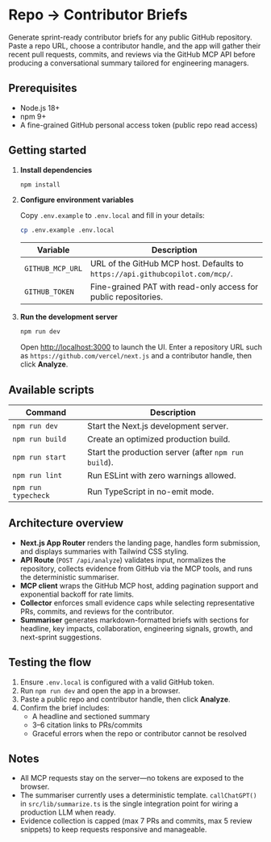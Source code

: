 # Repo → Contributor Briefs

Generate sprint-ready contributor briefs for any public GitHub repository. Paste a repo URL, choose a contributor handle, and the app will gather their recent pull requests, commits, and reviews via the GitHub MCP API before producing a conversational summary tailored for engineering managers.

## Prerequisites

- Node.js 18+
- npm 9+
- A fine-grained GitHub personal access token (public repo read access)

## Getting started

1. **Install dependencies**

   ```bash
   npm install
   ```

2. **Configure environment variables**

   Copy `.env.example` to `.env.local` and fill in your details:

   ```bash
   cp .env.example .env.local
   ```

   | Variable | Description |
   | --- | --- |
   | `GITHUB_MCP_URL` | URL of the GitHub MCP host. Defaults to `https://api.githubcopilot.com/mcp/`. |
   | `GITHUB_TOKEN` | Fine-grained PAT with read-only access for public repositories. |

3. **Run the development server**

   ```bash
   npm run dev
   ```

   Open <http://localhost:3000> to launch the UI. Enter a repository URL such as `https://github.com/vercel/next.js` and a contributor handle, then click **Analyze**.

## Available scripts

| Command | Description |
| --- | --- |
| `npm run dev` | Start the Next.js development server. |
| `npm run build` | Create an optimized production build. |
| `npm run start` | Start the production server (after `npm run build`). |
| `npm run lint` | Run ESLint with zero warnings allowed. |
| `npm run typecheck` | Run TypeScript in no-emit mode. |

## Architecture overview

- **Next.js App Router** renders the landing page, handles form submission, and displays summaries with Tailwind CSS styling.
- **API Route** (`POST /api/analyze`) validates input, normalizes the repository, collects evidence from GitHub via the MCP tools, and runs the deterministic summariser.
- **MCP client** wraps the GitHub MCP host, adding pagination support and exponential backoff for rate limits.
- **Collector** enforces small evidence caps while selecting representative PRs, commits, and reviews for the contributor.
- **Summariser** generates markdown-formatted briefs with sections for headline, key impacts, collaboration, engineering signals, growth, and next-sprint suggestions.

## Testing the flow

1. Ensure `.env.local` is configured with a valid GitHub token.
2. Run `npm run dev` and open the app in a browser.
3. Paste a public repo and contributor handle, then click **Analyze**.
4. Confirm the brief includes:
   - A headline and sectioned summary
   - 3–6 citation links to PRs/commits
   - Graceful errors when the repo or contributor cannot be resolved

## Notes

- All MCP requests stay on the server—no tokens are exposed to the browser.
- The summariser currently uses a deterministic template. `callChatGPT()` in `src/lib/summarize.ts` is the single integration point for wiring a production LLM when ready.
- Evidence collection is capped (max 7 PRs and commits, max 5 review snippets) to keep requests responsive and manageable.
